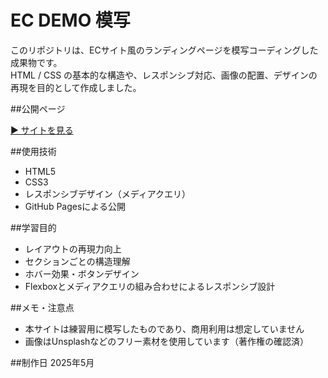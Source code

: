 # EC DEMO 模写

このリポジトリは、ECサイト風のランディングページを模写コーディングした成果物です。  
HTML / CSS の基本的な構造や、レスポンシブ対応、画像の配置、デザインの再現を目的として作成しました。


##公開ページ

[▶ サイトを見る](https://renavie.github.io/ec-demo/)


##使用技術

- HTML5
- CSS3
- レスポンシブデザイン（メディアクエリ）
- GitHub Pagesによる公開

##学習目的

- レイアウトの再現力向上
- セクションごとの構造理解
- ホバー効果・ボタンデザイン
- Flexboxとメディアクエリの組み合わせによるレスポンシブ設計

##メモ・注意点

- 本サイトは練習用に模写したものであり、商用利用は想定していません
- 画像はUnsplashなどのフリー素材を使用しています（著作権の確認済）


##制作日
2025年5月
